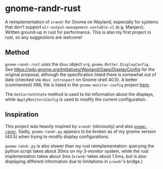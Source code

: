# gnome-randr-rust

A reimplementation of `xrandr` for Gnome on Wayland, especially for systems that don't support `wlr-output-management-unstable-v1`  (e.g. Manjaro). Written ground-up in rust for performance. This is also my first project in rust, so any suggestions are welcome!

## Method

`gnome-randr-rust` uses the `dbus` object `org.gnome.Mutter.DisplayConfig`. See https://wiki.gnome.org/Initiatives/Wayland/Gaps/DisplayConfig for the original proposal, although the specification listed there is somewhat out of date (checked via `dbus introspect` on Gnome shell 40.5). A better (commented) XML file is listed in the `gnome-monitor-config` project [here](https://github.com/jadahl/gnome-monitor-config/blob/master/src/org.gnome.Mutter.DisplayConfig.xml).

The `GetCurrentState` method is used to list information about the displays, while `ApplyMonitorsConfig` is used to modify the current configuration.

## Inspiration

This project was heavily inspired by `xrandr` (obviously) and also [`gnome-randr`](https://gitlab.com/Oschowa/gnome-randr/). Sadly, `gnome-randr.py` appears to be broken as of my gnome version (40.5) when trying to modify display configurations. 

`gnome-randr.py` is also slower than my rust reimplementation: querying the python script takes about 30ms on my 3-monitor system, while the rust implementation takes about 3ms (`xrandr` takes about 1.5ms, but is also displaying different information due to limitations in `xrandr`'s bridge.)

